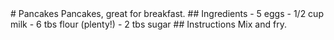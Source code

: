 <title>Pancakes</title>
# Pancakes
Pancakes, great for breakfast.  
## Ingredients
- 5 eggs  
- 1/2 cup milk  
- 6 tbs flour (plenty!)  
- 2 tbs sugar  
## Instructions
Mix and fry.  
